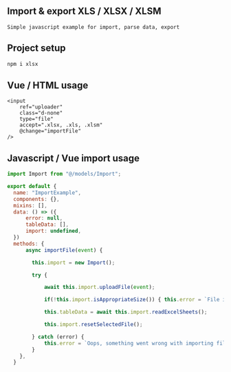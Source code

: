 ## Import & export XLS / XLSX / XLSM
    Simple javascript example for import, parse data, export

## Project setup
```bash
npm i xlsx
```

## Vue / HTML usage
```vue
<input
    ref="uploader"
    class="d-none"
    type="file"
    accept=".xlsx, .xls, .xlsm"
    @change="importFile"
/>
```

## Javascript / Vue import usage
```javascript
import Import from "@/models/Import";

export default {
  name: "ImportExample",
  components: {},
  mixins: [],
  data: () => ({
      error: null,
      tableData: [],
      import: undefined,
  })
  methods: {
      async importFile(event) {

        this.import = new Import();

        try {

            await this.import.uploadFile(event);

            if(!this.import.isAppropriateSize()) { this.error = `File is too big.`; return false;} 

            this.tableData = await this.import.readExcelSheets();

            this.import.resetSelectedFile();

        } catch (error) {
            this.error = `Oops, something went wrong with importing file.`;
        }
    },
  }
```